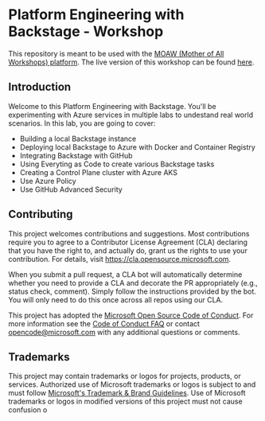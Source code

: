 # Platform Engineering with Backstage - Workshop

This repository is meant to be used with the [MOAW (Mother of All Workshops) platform](https://moaw.dev). The live version of this workshop can be found [here](https://moaw.dev/workshop/gh:microsoft/pe-backstage-azure-workshop/main/docs/).

## Introduction

Welcome to this Platform Engineering with Backstage. You'll be experimenting with Azure services in multiple labs to undestand real world scenarios.
In this lab, you are going to cover:

- Building a local Backstage instance
- Deploying local Backstage to Azure with Docker and Container Registry
- Integrating Backstage with GitHub
- Using Everyting as Code to create various Backstage tasks
- Creating a Control Plane cluster with Azure AKS
- Use Azure Policy
- Use GitHub Advanced Security

## Contributing

This project welcomes contributions and suggestions.  Most contributions require you to agree to a
Contributor License Agreement (CLA) declaring that you have the right to, and actually do, grant us
the rights to use your contribution. For details, visit https://cla.opensource.microsoft.com.

When you submit a pull request, a CLA bot will automatically determine whether you need to provide
a CLA and decorate the PR appropriately (e.g., status check, comment). Simply follow the instructions
provided by the bot. You will only need to do this once across all repos using our CLA.

This project has adopted the [Microsoft Open Source Code of Conduct](https://opensource.microsoft.com/codeofconduct/).
For more information see the [Code of Conduct FAQ](https://opensource.microsoft.com/codeofconduct/faq/) or
contact [opencode@microsoft.com](mailto:opencode@microsoft.com) with any additional questions or comments.

## Trademarks

This project may contain trademarks or logos for projects, products, or services. Authorized use of Microsoft 
trademarks or logos is subject to and must follow 
[Microsoft's Trademark & Brand Guidelines](https://www.microsoft.com/en-us/legal/intellectualproperty/trademarks/usage/general).
Use of Microsoft trademarks or logos in modified versions of this project must not cause confusion o